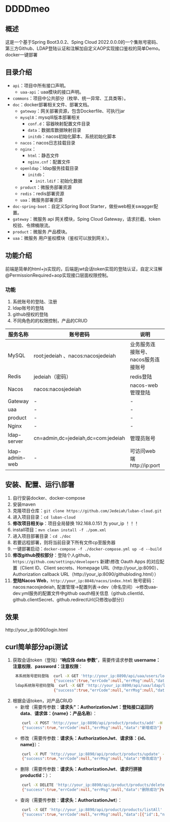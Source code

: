 # DDDDmeo

## 概述
这是一个基于Spring Boot3.0.2、Sping Cloud 2022.0.0.0的一个集账号密码、第三方Github、LDAP登陆认证和注解加自定义AOP实现接口鉴权的简单Demo。 docker一键部署

## 目录介绍
- `api`：项目中所有接口声明。
  - `uaa-api`：uaa模块的接口声明。 
- `commons`：项目中公共部分（枚举、统一异常、工具类等）。
- `doc`：docker部署相关文件、部署文档。
  - `gateway`：网关部署资源，包含Dockerfile、可执行jar
  - `mysql8`：mysql8版本部署相关
    - `conf.d`：容器映射配置文件目录
    - `data`：数据库数据映射目录
    - `initdb`：nacos初始化脚本、系统初始化脚本
  - `nacos`：nacos日志挂载目录
  - `nginx`：
    - `html`：静态文件
    - `nginx.cnf`：配置文件
  - `openldap`：ldap服务挂载目录
    - `initdb`：
      - `init.ldif`：初始化数据
  - `product`：微服务部署资源
  - `redis`：redis部署资源
  - `uaa`：微服务部署资源
- `doc-spring-boot`：自定义Spring Boot Starter，做些web相关swagger配置。
- `gateway`：微服务 api 网关模块，Sping Cloud Gateway，请求拦截、token校验、令牌桶限流。
- `product`：微服务 产品模块。
- `uaa`：微服务 用户鉴权模块（鉴权可以放到网关）。

## 功能介绍
前端是简单的html+js实现的，后端是jwt会话token实现的登陆认证，自定义注解@PermissionRequired+aop实现接口层面权限控制。
### 功能
1. 系统账号的登陆、注册
2. ldap账号的登陆
3. github授权的登陆
4. 不同角色的的权限控制，产品的CRUD

 | 服务名称           | 账号密码                               | 说明                     | 端口        |
  |----------------|------------------------------------|------------------------|-----------|
  | MySQL          | root:jedeiah 、nacos:nacosjedeiah   | 业务服务连接账号、nacos服务连接账号   | 3306      |
  | Redis          | jedeiah（密码）                        | redis登陆                | 6379      |
  | Nacos          | nacos:nacosjedeiah                 | nacos-web管理登陆          | 8848、9848 |
  | Gateway        | -                                  | -                      | 8890      |
 | uaa            | -                                  | -                      | 8889      |
 | product        | -                                  | -                      | 8888      |
  | Nginx          | -                                  | -                      | 8080      |
  | ldap-server    | cn=admin,dc=jedeiah,dc=com:jedeiah | 管理员账号                  | 389、636   |
  | ldap-admin-web | -                                  | 可访问web端 http://ip:port | 8091      |
  


## 安装、配置、运行\部署
1. 自行安装docker、docker-compose
2. 安装maven
3. 克隆项目仓库：`git clone https://github.com/Jedeiah/luban-cloud.git`
4. 进入项目目录：`cd luban-cloud`
5. **修改项目相关ip**：项目全局替换 192.168.0.151 为 your_ip ！！！
6. install项目：`mvn clean install -f ./pom.xml`
7. 进入项目部署目录：`cd ./doc`
8. 若要远程部署，则将当前目录下所有文件cp至服务器
9. 一键部署启动：`docker-compose -f ./docker-compose.yml up -d --build`
10. **修改github授权部分**：登陆个人github，`https://github.com/settings/developers` 新建\修改 Oauth Apps 的对应配置（Client ID、Client secrets、Homepage URL（http://your_ip:8090）、Authorization callback URL（http://your_ip:8090/githubloding.html））
11.  **登陆Nacos Web**，`http://your_ip:8848/nacos/index.html` 账号密码：nacos:nacosjedeiah, 配置管理->配置列表->dev（命名空间）->修改uaa-dev.yml服务的配置文件中github oauth相关信息（github.clientId、github.clientSecret、github.redirectUrl(只修改ip部分)）

## 效果
http://your_ip:8090/login.html

## curl简单部分api测试

1. 获取会话token（登陆）“**响应体 data 参数**”，需要传请求参数 **username：注意权限**、**password：注意权限**：
    ```bash
     本系统账号密码登陆  curl -X GET 'http://your_ip:8890/api/uaa/users/login/jwt?username=user_1&password=user_1' -H 'Accept: */*'
                      {"success":true,"errCode":null,"errMsg":null,"data":"eyJ0eXAiOiJKV1QiLCJhbGciOiJIUzI1NiJ9.eyJ1c2VySWQiOiJiZjA0M2VkZC1mZWMyLTQwYWYtOWQ0MS1iMzQ4NjNiYTZiNTIiLCJsb2dpblR5cGUiOiJVU0VSIiwianRpIjoiZTBiN2I2YmMtNzExNy00MmU5LWFkZTctMzIxYmU3NzY4N2NlIiwiZXhwIjoxNzEyMjIyMjk0LCJpYXQiOjE3MTIyMjA0OTQsInN1YiI6ImxvZ2luQXV0aGVudGljYXRpb24iLCJpc3MiOiJjaGoifQ.cC8MJbN_1qG5fx-ht6ELyR6FeMsr3wAe0dPCmQVR_F4"}  
     ldap系统账号密码登陆  curl -X GET 'http://your_ip:8890/api/uaa/ldap/login?username=ldap_user_1&password=ldap_user_1' -H 'Accept: */*'
                      {"success":true,"errCode":null,"errMsg":null,"data":"eyJ0eXAiOiJKV1QiLCJhbGciOiJIUzI1NiJ9.eyJ1c2VySWQiOiJsZGFwX3VzZXJfMSIsImxvZ2luVHlwZSI6IkxEQVAiLCJqdGkiOiJlZTgxN2IwNi1iMWMyLTQ5N2YtYjQwYy1hMDAyMWZlYTVjNGMiLCJleHAiOjE3MTIyMjI0MzAsImlhdCI6MTcxMjIyMDYzMCwic3ViIjoibG9naW5BdXRoZW50aWNhdGlvbiIsImlzcyI6ImNoaiJ9.HdQ75_OXO6niYferZi_KLUMGJFec_8gtuBaRj3XA8Uw"}
    ```
2. 根据会话token，对产品CRUD
   - 新增（需要传参数：**请求头"：AuthorizationJwt：登陆接口返回的data**、**请求体：{name}：产品名称**）： 
    ```bash
        curl -X POST 'http://your_ip:8890/api/product/products/add' -H 'AuthorizationJwt: ' -H 'Content-Type: application/json' -H 'Accept: */*' -d '{"name": ""}'
        {"success":true,"errCode":null,"errMsg":null,"data":"新增成功"} 
    ```
   - 修改（需要传参数：**请求头：AuthorizationJwt**、**请求体：{id、name}**）：
    ```bash
        curl -X PUT 'http://your_ip:8890/api/product/products/update' -H 'AuthorizationJwt: ' -H 'Content-Type: application/json' -H 'Accept: */*' -d '{"id": 0,"name": ""}'
        {"success":true,"errCode":null,"errMsg":null,"data":"修改成功"}
    ```
   - 删除（需要传参数：**请求头：AuthorizationJwt**、**请求行拼接productId：**）：
    ```bash
        curl -X DELETE 'http://your_ip:8890/api/product/products/delete/11' -H 'AuthorizationJwt: ' -H 'Accept: */*'
        {"success":true,"errCode":null,"errMsg":null,"data":"删除成功"}%
    ```
   - 查询（需要传参数：**请求头：AuthorizationJwt**）：
    ```bash
        curl -X GET 'http://your_ip:8890/api/product/products/listAll' -H 'AuthorizationJwt: ' -H 'Accept: */*'
        {"success":true,"errCode":null,"errMsg":null,"data":[{"id":1,"name":"Product1-moke"},{"id":2,"name":"product-curl-add-update"},{"id":3,"name":"Product3-moke"},{"id":4,"name":"Product4-moke"},{"id":5,"name":"Product5-moke"},{"id":6,"name":"Product6-moke"},{"id":7,"name":"Product7-moke"},{"id":8,"name":"Product8-moke"},{"id":9,"name":"Product9-moke"},{"id":10,"name":"Product10-moke1"},{"id":12,"name":"嗷嗷"},{"id":14,"name":"product-curl-add"}]}
    ```